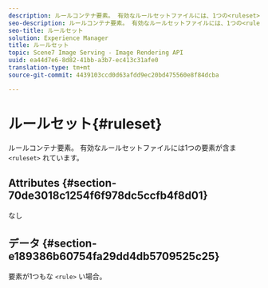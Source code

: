 ```yaml
---
description: ルールコンテナ要素。 有効なルールセットファイルには、1つの<ruleset>要素が含まれています。
seo-description: ルールコンテナ要素。 有効なルールセットファイルには、1つの<ruleset>要素が含まれています。
seo-title: ルールセット
solution: Experience Manager
title: ルールセット
topic: Scene7 Image Serving - Image Rendering API
uuid: ea44d7e6-8d82-41bb-a3b7-ec413c31afe0
translation-type: tm+mt
source-git-commit: 4439103ccd0d63afdd9ec20bd475560e8f84dcba

---
```



# ルールセット{#ruleset}

ルールコンテナ要素。 有効なルールセットファイルには1つの要素が含ま `<ruleset>` れています。

## Attributes {#section-70de3018c1254f6f978dc5ccfb4f8d01}

なし

## データ {#section-e189386b60754fa29dd4db5709525c25}

要素が1つもな `<rule>` い場合。
